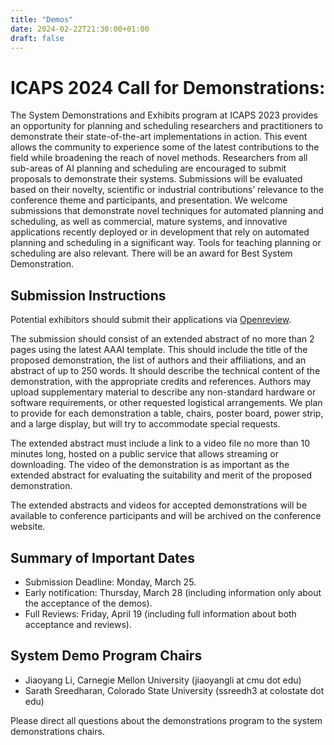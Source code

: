 ```yaml
---
title: "Demos"
date: 2024-02-22T21:30:00+01:00
draft: false
---
```


# ICAPS 2024 Call for Demonstrations:
The System Demonstrations and Exhibits program at ICAPS 2023 provides an opportunity for planning and scheduling researchers and practitioners to demonstrate their state-of-the-art implementations in action. This event allows the community to experience some of the latest contributions to the field while broadening the reach of novel methods. Researchers from all sub-areas of AI planning and scheduling are encouraged to submit proposals to demonstrate their systems. Submissions will be evaluated based on their novelty, scientific or industrial contributions’ relevance to the conference theme and participants, and presentation. We welcome submissions that demonstrate novel techniques for automated planning and scheduling, as well as commercial, mature systems, and innovative applications recently deployed or in development that rely on automated planning and scheduling in a significant way. Tools for teaching planning or scheduling are also relevant. There will be an award for Best System Demonstration.

## Submission Instructions
Potential exhibitors should submit their applications via [Openreview](https://openreview.net/group?id=icaps-conference.org/ICAPS/2024/Demo_Track&referrer=%5BHomepage%5D(%2F)#tab-your-consoles).

The submission should consist of an extended abstract of no more than 2 pages using the latest AAAI template. This should include the title of the proposed demonstration, the list of authors and their affiliations, and an abstract of up to 250 words. It should describe the technical content of the demonstration, with the appropriate credits and references. Authors may upload supplementary material to describe any non-standard hardware or software requirements, or other requested logistical arrangements. We plan to provide for each demonstration a table, chairs, poster board, power strip, and a large display, but will try to accommodate special requests.

The extended abstract must include a link to a video file no more than 10 minutes long, hosted on a public service that allows streaming or downloading. The video of the demonstration is as important as the extended abstract for evaluating the suitability and merit of the proposed demonstration.

The extended abstracts and videos for accepted demonstrations will be available to conference participants and will be archived on the conference website.

## Summary of Important Dates
- Submission Deadline: Monday, March 25.
- Early notification: Thursday, March 28 (including information only about the acceptance of the demos).
- Full Reviews: Friday, April 19 (including full information about both acceptance and reviews). 

## System Demo Program Chairs
- Jiaoyang Li, Carnegie Mellon University (jiaoyangli at cmu dot edu)
- Sarath Sreedharan, Colorado State University (ssreedh3 at colostate dot edu)

Please direct all questions about the demonstrations program to the system demonstrations chairs.
